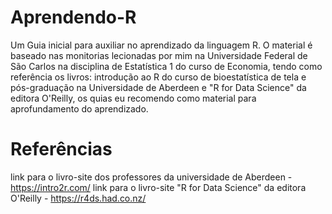 # Aprendendo-R
Um Guia inicial para auxiliar no aprendizado da  linguagem R. O material é baseado nas monitorias lecionadas por mim na Universidade Federal de São Carlos na disciplina de Estatística 1 do curso de Economia, tendo como referência os livros: introdução ao R do curso de bioestatística de tela e pós-graduação na Universidade de Aberdeen e "R for Data Science" da editora O'Reilly, os quias eu recomendo como material para aprofundamento do aprendizado.


# Referências
link para o livro-site dos professores da universidade de Aberdeen - https://intro2r.com/
link para o livro-site "R for Data Science" da editora O'Reilly - https://r4ds.had.co.nz/
